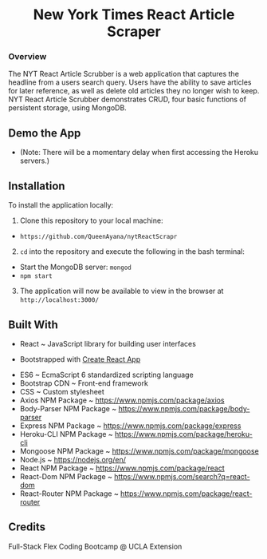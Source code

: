 <h1 align="center"><strong>New York Times React Article Scraper</strong></h1>

### Overview

 The NYT React Article Scrubber is a web application that captures the headline from a users search query. Users have the ability to save articles for later reference, as well as delete old articles they no longer wish to keep. NYT React Article Scrubber demonstrates CRUD, four basic functions of persistent storage, using MongoDB.

## Demo the App

<!-- *NYT React Article Scrubber* is deployed on Heroku. Demo the application [here](https://sleepy-temple-44954.herokuapp.com/). -->
- (Note: There will be a momentary delay when first accessing the Heroku servers.)


## Installation

To install the application locally:
1. Clone this repository to your local machine:
- `https://github.com/QueenAyana/nytReactScrapr`

2. `cd` into the repository and execute the following in the bash terminal:
- Start the MongoDB server: `mongod`
- `npm start`

3. The application will now be available to view in the browser at  `http://localhost:3000/`            


## Built With

- React ~ JavaScript library for building user interfaces
* Bootstrapped with [Create React App](https://github.com/facebook/create-react-app)
- ES6 ~ EcmaScript 6 standardized scripting language
- Bootstrap CDN ~ Front-end framework
- CSS ~ Custom stylesheet
- Axios NPM Package ~ https://www.npmjs.com/package/axios
- Body-Parser NPM Package ~ https://www.npmjs.com/package/body-parser
- Express NPM Package ~ https://www.npmjs.com/package/express
- Heroku-CLI NPM Package ~ https://www.npmjs.com/package/heroku-cli
- Mongoose NPM Package ~ https://www.npmjs.com/package/mongoose
- Node.js ~ https://nodejs.org/en/
- React NPM Package ~ https://www.npmjs.com/package/react
- React-Dom NPM Package ~ https://www.npmjs.com/search?q=react-dom
- React-Router NPM Package ~ https://www.npmjs.com/package/react-router


## Credits

Full-Stack Flex Coding Bootcamp @ UCLA Extension
